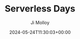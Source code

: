 ---
title: "Serverless Days"
date: 2024-05-24T11:30:03+00:00
# weight: 1
# aliases: ["/first"]
tags: ["serverless", "conference"]
author: "Ji Molloy"
showToc: true
TocOpen: false
draft: false
hidemeta: false
comments: false
description: "Ji's experience attending the Serverless Days Conference"
canonicalURL: "https://jiyeonmolloy.github.io/serverless-days"
disableHLJS: true # to disable highlightjs
disableShare: true
disableHLJS: false
hideSummary: false
searchHidden: true
ShowReadingTime: true
ShowBreadCrumbs: true
ShowPostNavLinks: true
ShowWordCount: true
ShowRssButtonInSectionTermList: true
UseHugoToc: true
cover:
    image: "/assets/images/eevee-on-computer-circle.png" # image path/url
    alt: "Eevee on computer" # alt text
    caption: "Eevee" # display caption under cover
    relative: false # when using page bundles set this to true
    hidden: false # only hide on current single page
---